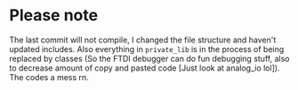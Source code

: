 # Please note
The last commit will not compile, I changed the file structure and haven't updated includes. Also everything in `private_lib` is in the process of being replaced by classes (So the FTDI debugger can do fun debugging stuff, also to decrease amount of copy and pasted code [Just look at analog_io lol]). The codes a mess rn.

